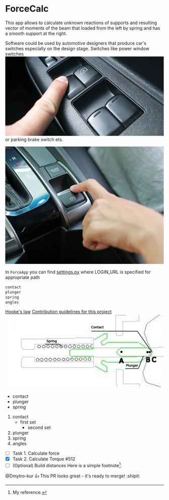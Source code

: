 # ForceCalc

This app allows to calculate unknown reactions of supports and resulting vector of moments of the beam that loaded from the left by spring and has a smooth support at the right.

Software could be used by automotive designers that produce car's switches especially on the design stage. Switches like power window switches
![image](force/static/force/pictures/Power-Windows.jpg)
or parking brake switch ets.

![image](force/static/force/pictures/electric-handbrake.jpg)

In `ForceApp` you can find [settings.py](ForceApp/settings.py) where LOGIN_URL is specified for appropriate path


```
contact
plunger
spring
angles
```

[Hooke's law](https://en.wikipedia.org/wiki/Hooke%27s_law)
[Contribution guidelines for this project](requirements.txt)
![Linear equations.gif](force/static/force/pictures/Switch2_zoom.png)

- contact
- plunger
- spring
1. contact
   - first set
     - second set
3. plunger
4. spring
5. angles
 - [ ] Task 1. Calculate force
 - [x] Task 2. Calculate Torque #512
 - [ ] \(Optional) Build distances
Here is a simple footnote[^1].
<!-- This content will not appear in the rendered Markdown -->

[^1]: My reference.

@Dmytro-kur :+1: This PR looks great - it's ready to merge! :shipit:

